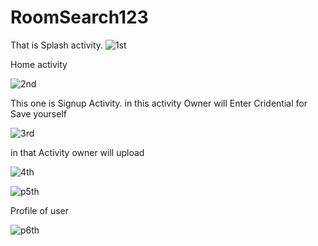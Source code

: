 # RoomSearch123

That is Splash  activity.
![1st](https://user-images.githubusercontent.com/72999132/171231902-281a2d23-b68c-45b5-a5a2-5be75fe0d767.jpg)

  
  
  Home activity
  
  ![2nd](https://user-images.githubusercontent.com/72999132/171233104-e5c7e8fa-e381-44bb-a5f8-63f466f265cb.jpg)
  






This one is Signup Activity. in this activity Owner will Enter Cridential for Save yourself 


![3rd](https://user-images.githubusercontent.com/72999132/171233817-c7aa3653-e599-48ef-8e36-d80636a56b70.jpg)




in that Activity owner will upload 

![4th](https://user-images.githubusercontent.com/72999132/171840852-c63f6ac2-05b1-47f3-81ce-576aec8b29da.jpg)






![p5th](https://user-images.githubusercontent.com/72999132/171235052-508ed265-6132-4020-b3f2-1bd6988833fd.jpg)



Profile of user

![p6th](https://user-images.githubusercontent.com/72999132/171841436-9f0f3455-c7ed-4acd-a961-b02e6cbd41e7.jpg)
  
  

